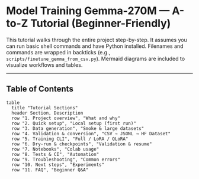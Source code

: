 # Model Training Gemma-270M — A-to-Z Tutorial (Beginner-Friendly)

This tutorial walks through the entire project step-by-step. It assumes you can run basic shell commands and have Python installed. Filenames and commands are wrapped in backticks (e.g., `scripts/finetune_gemma_from_csv.py`). Mermaid diagrams are included to visualize workflows and tables.

---

## Table of Contents

```mermaid
table
  title "Tutorial Sections"
  header Section, Description
  row "1. Project overview", "What and why"
  row "2. Quick setup", "Local setup (first run)"
  row "3. Data generation", "Smoke & large datasets"
  row "4. Validation & conversion", "CSV → JSONL → HF Dataset"
  row "5. Training CLI", "Full / LoRA / QLoRA"
  row "6. Dry-run & checkpoints", "Validation & resume"
  row "7. Notebooks", "Colab usage"
  row "8. Tests & CI", "Automation"
  row "9. Troubleshooting", "Common errors"
  row "10. Next steps", "Experiments"
  row "11. FAQ", "Beginner Q&A"
